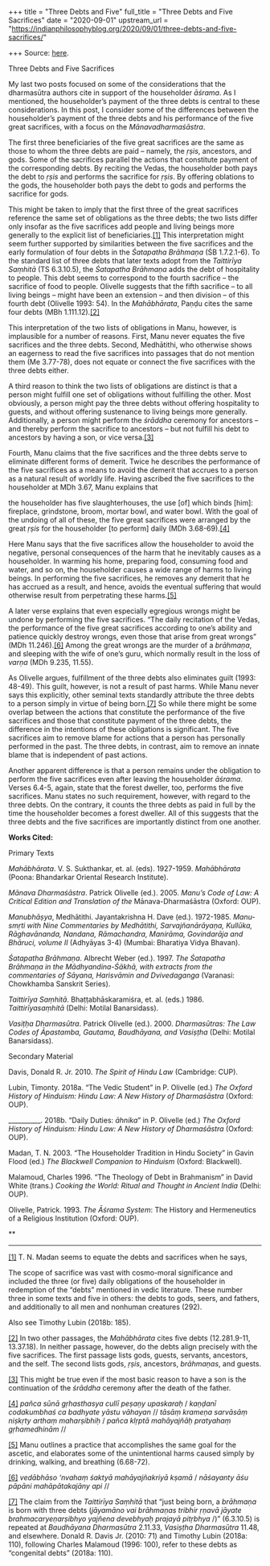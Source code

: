 +++
title = "Three Debts and Five"
full_title = "Three Debts and Five Sacrifices"
date = "2020-09-01"
upstream_url = "https://indianphilosophyblog.org/2020/09/01/three-debts-and-five-sacrifices/"

+++
Source: [here](https://indianphilosophyblog.org/2020/09/01/three-debts-and-five-sacrifices/).

Three Debts and Five Sacrifices

My last two posts focused on some of the considerations that the
dharmasūtra authors cite in support of the householder *āśrama*. As I
mentioned, the householder’s payment of the three debts is central to
these considerations. In this post, I consider some of the differences
between the householder’s payment of the three debts and his performance
of the five great sacrifices, with a focus on the *Mānavadharmaśāstra*.

The first three beneficiaries of the five great sacrifices are the same
as those to whom the three debts are paid – namely, the *ṛṣis*,
ancestors, and gods. Some of the sacrifices parallel the actions that
constitute payment of the corresponding debts. By reciting the Vedas,
the householder both pays the debt to *ṛṣis* and performs the sacrifice
for *ṛṣis*. By offering oblations to the gods, the householder both pays
the debt to gods and performs the sacrifice for gods.

This might be taken to imply that the first three of the great
sacrifices reference the same set of obligations as the three debts; the
two lists differ only insofar as the five sacrifices add people and
living beings more generally to the explicit list of
beneficiaries.[\[1\]](#_ftn1) This interpretation might seem further
supported by similarities between the five sacrifices and the early
formulation of four debts in the *Śatapatha Brāhmaṇa* (ŚB 1.7.2.1-6). To
the standard list of three debts that later texts adopt from the
*Taittirīya Saṃhitā* (TS 6.3.10.5), the *Śatapatha Brāhmaṇa* adds the
debt of hospitality to people. This debt seems to correspond to the
fourth sacrifice – the sacrifice of food to people. Olivelle suggests
that the fifth sacrifice – to all living beings – might have been an
extension – and then division – of this fourth debt (Olivelle 1993: 54).
In the *Mahābhārata*, Paṇḍu cites the same four debts (MBh
1.111.12).[\[2\]](#_ftn2)

This interpretation of the two lists of obligations in Manu, however, is
implausible for a number of reasons. First, Manu never equates the five
sacrifices and the three debts. Second, Medhātithi, who otherwise shows
an eagerness to read the five sacrifices into passages that do not
mention them (Me 3.77-78), does not equate or connect the five
sacrifices with the three debts either.

A third reason to think the two lists of obligations are distinct is
that a person might fulfill one set of obligations without fulfilling
the other. Most obviously, a person might pay the three debts without
offering hospitality to guests, and without offering sustenance to
living beings more generally. Additionally, a person might perform the
*śrāddha* ceremony for ancestors – and thereby perform the sacrifice to
ancestors – but not fulfill his debt to ancestors by having a son, or
vice versa.[\[3\]](#_ftn3)

Fourth, Manu claims that the five sacrifices and the three debts serve
to eliminate different forms of demerit. Twice he describes the
performance of the five sacrifices as a means to avoid the demerit that
accrues to a person as a natural result of worldly life. Having ascribed
the five sacrifices to the householder at MDh 3.67, Manu explains that

the householder has five slaughterhouses, the use \[of\] which binds
\[him\]: fireplace, grindstone, broom, mortar bowl, and water bowl. With
the goal of the undoing of all of these, the five great sacrifices were
arranged by the great *ṛṣis* for the householder \[to perform\] daily
(MDh 3.68-69).[\[4\]](#_ftn4)

Here Manu says that the five sacrifices allow the householder to avoid
the negative, personal consequences of the harm that he inevitably
causes as a householder. In warming his home, preparing food, consuming
food and water, and so on, the householder causes a wide range of harms
to living beings. In performing the five sacrifices, he removes any
demerit that he has accrued as a result, and hence, avoids the eventual
suffering that would otherwise result from perpetrating these
harms.[\[5\]](#_ftn5)

A later verse explains that even especially egregious wrongs might be
undone by performing the five sacrifices. “The daily recitation of the
Vedas, the performance of the five great sacrifices according to one’s
ability and patience quickly destroy wrongs, even those that arise from
great wrongs” (MDh 11.246).[\[6\]](#_ftn6) Among the great wrongs are
the murder of a *brāhmaṇa*, and sleeping with the wife of one’s guru,
which normally result in the loss of *varṇa* (MDh 9.235, 11.55).

As Olivelle argues, fulfillment of the three debts also eliminates guilt
(1993: 48-49). This guilt, however, is not a result of past harms. While
Manu never says this explicitly, other seminal texts standardly
attribute the three debts to a person simply in virtue of being
born.[\[7\]](#_ftn7) So while there might be some overlap between the
actions that constitute the performance of the five sacrifices and those
that constitute payment of the three debts, the difference in the
intentions of these obligations is significant. The five sacrifices aim
to remove blame for actions that a person has personally performed in
the past. The three debts, in contrast, aim to remove an innate blame
that is independent of past actions.

Another apparent difference is that a person remains under the
obligation to perform the five sacrifices even after leaving the
householder *āśrama*. Verses 6.4-5, again, state that the forest
dweller, too, performs the five sacrifices. Manu states no such
requirement, however, with regard to the three debts. On the contrary,
it counts the three debts as paid in full by the time the householder
becomes a forest dweller. All of this suggests that the three debts and
the five sacrifices are importantly distinct from one another.

**Works Cited:**

Primary Texts

*Mahābhārata*. V. S. Sukthankar, et. al. (eds). 1927-1959. *Mahābhārata*
(Poona: Bhandarkar Oriental Research Institute).

*Mānava Dharmaśāstra*. Patrick Olivelle (ed.). 2005. *Manu’s Code of
Law: A Critical Edition and Translation of the* Mānava-Dharmaśāstra
(Oxford: OUP).

*Manubhāṣya*, Medhātithi. Jayantakrishna H. Dave (ed.). 1972-1985.
*Manu-smṛti with Nine Commentaries by Medhātithi, Sarvajñanārāyaṇa,
Kullūka, Rāghavānanda, Nandana, Rāmachandra, Manirāma, Govindarāja and
Bhāruci, volume II* (Adhyāyas 3-4) (Mumbai: Bharatiya Vidya Bhavan).

*Śatapatha Brāhmaṇa*. Albrecht Weber (ed.). 1997. *The Śatapatha
Brāhmaṇa in the Mādhyandina-Śākhā, with extracts from the commentaries
of Sāyana, Harisvāmin and Dvivedaganga* (Varanasi: Chowkhamba Sanskrit
Series).

*Taittirīya* *Saṃhitā*. Bhaṭṭabhāskaramiśra, et. al. (eds.) 1986.
*Taittirīyasaṃhitā* (Delhi: Motilal Banarsidass).

*Vasiṭḥa Dharmasūtra*. Patrick Olivelle (ed.). 2000. *Dharmasūtras: The
Law Codes of Āpastamba, Gautama, Baudhāyana, and Vasiṣṭha* (Delhi:
Motilal Banarsidass).

Secondary Material

Davis, Donald R. Jr. 2010. *The Spirit of Hindu Law* (Cambridge: CUP).

Lubin, Timonty. 2018a. “The Vedic Student” in P. Olivelle (ed.) *The
Oxford History of Hinduism: Hindu Law: A New History of Dharmaśāstra*
(Oxford: OUP).

\_\_\_\_\_\_\_\_\_\_. 2018b. “Daily Duties: *āhnika*” in P. Olivelle
(ed.) *The Oxford History of Hinduism: Hindu Law: A New History of
Dharmaśāstra* (Oxford: OUP).

Madan, T. N. 2003. “The Householder Tradition in Hindu Society” in Gavin
Flood (ed.) *The Blackwell Companion to Hinduism* (Oxford: Blackwell).

Malamoud, Charles 1996. “The Theology of Debt in Brahmanism” in David
White (trans.) *Cooking the World: Ritual and Thought in Ancient India*
(Delhi: OUP).

Olivelle, Patrick. 1993. *The Āśrama System*: The History and
Hermeneutics of a Religious Institution (Oxford: OUP).



**

  

------------------------------------------------------------------------

[\[1\]](#_ftnref1) T. N. Madan seems to equate the debts and sacrifices
when he says,

The scope of sacrifice was vast with cosmo-moral significance and
included the three (or five) daily obligations of the householder in
redemption of the “debts” mentioned in vedic literature. These number
three in some texts and five in others: the debts to gods, seers, and
fathers, and additionally to all men and nonhuman creatures (292).

Also see Timothy Lubin (2018b: 185).

[\[2\]](#_ftnref2) In two other passages, the *Mahābhārata* cites five
debts (12.281.9-11, 13.37.18). In neither passage, however, do the debts
align precisely with the five sacrifices. The first passage lists gods,
guests, servants, ancestors, and the self. The second lists gods,
*ṛṣis*, ancestors, *brāhmaṇas*, and guests.

[\[3\]](#_ftnref3) This might be true even if the most basic reason to
have a son is the continuation of the *śrāddha* ceremony after the death
of the father.

[\[4\]](#_ftnref4) *pañca sūnā gṛhasthasya cullī peṣaṇy upaskaraḥ* /
*kaṇḍanī codakumbhaś ca badhyate yāstu vāhayan* // *tāsāṃ krameṇa
sarvāsāṃ niṣkṛty arthaṃ* *maharṣibhiḥ* / *pañca klṛptā mahāyajñāḥ
pratyahaṃ gṛhamedhinām* //

[\[5\]](#_ftnref5) Manu outlines a practice that accomplishes the same
goal for the ascetic, and elaborates some of the unintentional harms
caused simply by drinking, walking, and breathing (6.68-72).

[\[6\]](#_ftnref6) *vedābhāso ‘nvahaṃ śaktyā mahāyajñakriyā kṣamā* /
*nāśayanty āśu pāpāni mahāpātakajāny api* //

[\[7\]](#_ftnref7) The claim from the *Taittirīya Saṃhitā* that “just
being born, a *brāhmaṇa* is born with three debts (*jāyamāno vai
brāhmaṇas tribhir ṛṇavā jāyate brahmacaryeṇarṣibhyo yajñena devebhyaḥ
prajayā pitṛbhya* /)” (6.3.10.5) is repeated at *Baudhāyana Dharmasūtra*
2.11.33, *Vasiṣṭha Dharmasūtra* 11.48, and elsewhere. Donald R. Davis
Jr. (2010: 71) and Timothy Lubin (2018a: 110), following Charles
Malamoud (1996: 100), refer to these debts as “congenital debts” (2018a:
110).

